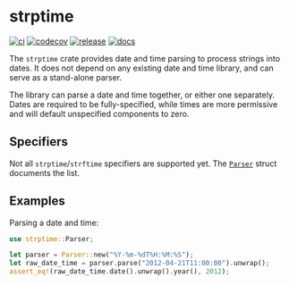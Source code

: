 # strptime

[![ci](https://github.com/lukesneeringer/strptime/actions/workflows/ci.yaml/badge.svg)](https://github.com/lukesneeringer/strptime/actions/workflows/ci.yaml)
[![codecov](https://codecov.io/gh/lukesneeringer/strptime/branch/main/graph/badge.svg?token=oH2z7PFp06)](https://codecov.io/gh/lukesneeringer/strptime)
[![release](https://img.shields.io/crates/v/strptime.svg)](https://crates.io/crates/strptime)
[![docs](https://img.shields.io/badge/docs-release-blue)](https://docs.rs/strptime/)

The `strptime` crate provides date and time parsing to process strings into dates. It does not
depend on any existing date and time library, and can serve as a stand-alone parser.

The library can parse a date and time together, or either one separately. Dates are required to be
fully-specified, while times are more permissive and will default unspecified components to zero.

## Specifiers

Not all `strptime`/`strftime` specifiers are supported yet. The [`Parser`] struct documents the
list.

[`Parser`]: https://docs.rs/strptime/latest/strptime/struct.Parser.html

## Examples

Parsing a date and time:

```rs
use strptime::Parser;

let parser = Parser::new("%Y-%m-%dT%H:%M:%S");
let raw_date_time = parser.parse("2012-04-21T11:00:00").unwrap();
assert_eq!(raw_date_time.date().unwrap().year(), 2012);
```
